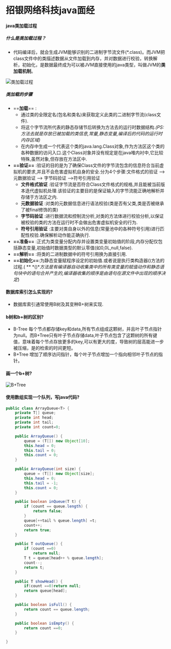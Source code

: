 # 				招银网络科技java面经

#### java类加载过程

##### 	什么是类加载过程？

+ 代码编译后，就会生成JVM能够识别的二进制字节流文件(*.class)。而JVM把class文件中的类描述数据从文件加载到内存，并对数据进行校验，转换解析，初始化，是数据最终成为可以被JVM直接使用的java类型，叫做JVM的**类加载机制**。

![类加载过程](https://github.com/xujiexinshou/jdkLearning/raw/master/image/%E7%B1%BB%E5%8A%A0%E8%BD%BD%E8%BF%87%E7%A8%8B.png)

##### 	类加载的步骤

+ ==**加载**== :
  - 通过类的全限定名(包名和类名)来获取定义此类的二进制字节流(class文件).
  - 将这个字节流所代表的静态存储节后转换为方法去的运行时数据结构.*(PS:方法去就是存放已被加载的类信息,常量,静态变量,编译后的代码的运行时内存区域)*
  - 在内存中生成一个代表这个类的java.lang.Class对象,作为方法区这个类的各种数据的访问入口.这个Class对象并没有规定是在java堆内衬中,它比较特殊,虽然对象,但存放在方法区中.
+ **==验证==** :验证的目的是为了确保Class文件的字节流包含的信息符合当前虚拟机的要求,并且不会危害虚拟机自身的安全.分为4个步骤:文件格式的验证 -->元数据验证 --> 字节码验证 -->符号引用验证
  - **文件格式验证** :验证字节流是否符合Class文件格式的规格,并且能被当前版本迭代虚拟机处理.该验证的主要目的是保证输入的字节流能正确地解析并存储于方法区之内.
  - **元数据验证** :对类的元数据信息进行语法校验(类是否有父类,类是否被继承了被final修饰的类)
  - **字节码验证** :进行数据流和控制流分析,对类的方法体进行校验分析,以保证被校验的类的方法在运行时不会做出危害虚拟机安全的行为.
  - **符号引用验证** :主要对类自身以外的信息(常量池中的各种符号引用)进行匹配性校验.确保解析动作能正确执行.
+ **==准备==** :正式为类变量分配内存并设置类变量初始值的阶段,内存分配仅包括静态变量,初始值时数据类型的默认零值(如0,0L,null,false).
+ **==解析==** :将类的二进制数据中的符号引用换为直接引用.
+ **==初始化==**:为静态变量赋程序设定的初始值.或者说是执行类构造器<Clinit>()方法的过程.( ** *<Clinint>()**方法是有编译器自动收集类中的所有类变量的赋值动作和静态语句块中的语句合并产生的,编译器收集的顺序是由语句在源文件中出现的顺序决定*)



#### 数据库索引怎么实现的?

+ 数据库索引通常使用B树及其变种B+树来实现.

####  b树和b+树的区别?

+ B-Tree 每个节点都存储key和data,所有节点组成这颗树，并且叶子节点指针为null。而B+Tree只有叶子节点存储data,叶子节点包含了这颗树的所有键值，意味着每个节点存放更多的key,可以有更大的度，导致树的层高能进一步被压缩，是的检索的时间更短。
+ B+Tree 增加了顺序访问指针，每个叶子节点增加一个指向相邻叶子节点的指针。

#### 画一个b+树?

![B+Tree](https://github.com/xujiexinshou/jdkLearning/blob/master/image/B+%E6%A0%91.jpg?raw=true)

#### 使用数组实现一个队列，写java代码?

````java
public class ArrayQueue<T> {
    private T[] queue;
    private int head;
    private int tail;
    private int count=0;

    public ArrayQueue() {
        queue = (T[]) new Object[10];
        this.head = 0;
        this.tail = 0;
        this.count = 0;
    }

    public ArrayQueue(int size) {
        queue = (T[]) new Object[size];
        this.head = 0;
        this.tail = -1;
        this.count = 0;
    }

    public boolean inQueue(T t) {
        if (count == queue.length) {
            return false;
        }
        queue[++tail % queue.length] =t;
        count++;
        return true;
    }

    public T outQueue() {
        if (count ==0)
            return null;
        T t = queue[head++ % queue.length];
        count--;
        return t;
    }

    public T showHead() {
        if(count ==0)return null;
        return queue[head];
    }

    public boolean isFull() {
        return count == queue.length;
    }

    public boolean isEmpty() {
        return count ==0;
    }

}

````



